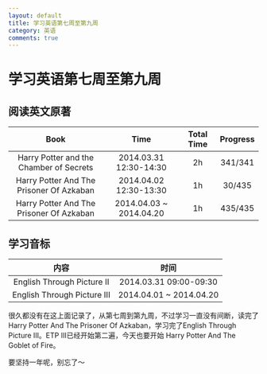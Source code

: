 ```yaml
---
layout: default
title: 学习英语第七周至第九周
category: 英语 
comments: true
---
```



# 学习英语第七周至第九周

## 阅读英文原著

| Book |	Time | Total Time | Progress |  
|:----:|  :----:|  :----:|  :----:|  
|Harry Potter and the Chamber of Secrets| 2014.03.31 12:30-14:30 | 2h |341/341| 
| Harry Potter And The Prisoner Of Azkaban| 2014.04.02 12:30-13:30 | 1h | 30/435 |
| Harry Potter And The Prisoner Of Azkaban| 2014.04.03 ~ 2014.04.20 | 1h | 435/435 |


## 学习音标

| 内容 | 时间 |
|:--:|:--:|
|English Through Picture II| 2014.03.31 09:00-09:30 |
|English Through Picture III| 2014.04.01 ~ 2014.04.20 |


很久都没有在这上面记录了，从第七周到第九周，不过学习一直没有间断，读完了Harry Potter And The Prisoner Of Azkaban，学习完了English Through Picture III。ETP III已经开始第二遍，今天也要开始 Harry Potter And The Goblet of Fire。

要坚持一年呢，别忘了～



